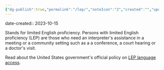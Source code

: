```yaml
---
{"dg-publish":true,"permalink":"/lep/","noteIcon":"2","created":"","updated":""}
---
```


date-created:: 2023-10-15

Stands for limited English proficiency. Persons with limited English proficiency (LEP) are those who need an interpreter's assistance in a meeting or a community setting such as a a conference, a court hearing or a doctor's visit.

Read about the United States government's official policy on [LEP language access](https://www.hhs.gov/civil-rights/for-individuals/special-topics/limited-english-proficiency/index.html).
